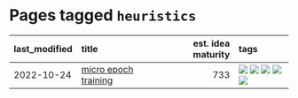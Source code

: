 # Pages tagged `heuristics`

|last_modified|title|est. idea maturity|tags
|:---|:---|---:|:---|
|2022-10-24|[micro epoch training](../micro-epoch.md)|733|[![](https://img.shields.io/badge/tag-augmentation-8e95e2)](../tags/augmentation.md) [![](https://img.shields.io/badge/tag-dataset-53417a)](../tags/dataset.md) [![](https://img.shields.io/badge/tag-heuristics-be4650)](../tags/heuristics.md) [![](https://img.shields.io/badge/tag-tooling-12eec5)](../tags/tooling.md) [![](https://img.shields.io/badge/tag-training-869bd0)](../tags/training.md)|
